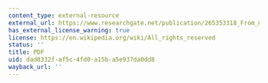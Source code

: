 ```yaml
---
content_type: external-resource
external_url: https://www.researchgate.net/publication/265353318_From_memorials_to_invaluable_historical_documentation_Using_yizkor_books_as_resource_for_studying_a_vanished_world
has_external_license_warning: true
license: https://en.wikipedia.org/wiki/All_rights_reserved
status: ''
title: PDF
uid: dad8332f-af5c-4fd0-a15b-a5e937da0dd8
wayback_url: ''
---
```

